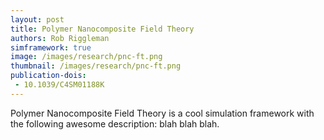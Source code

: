 ```yaml
---
layout: post
title: Polymer Nanocomposite Field Theory
authors: Rob Riggleman
simframework: true
image: /images/research/pnc-ft.png
thumbnail: /images/research/pnc-ft.png
publication-dois:
 - 10.1039/C4SM01188K
---
```


Polymer Nanocomposite Field Theory is a cool simulation framework with the following awesome description: blah blah blah.
